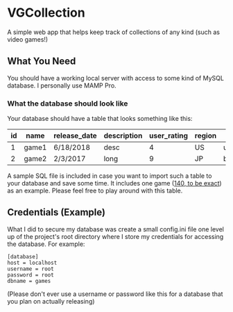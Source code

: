 # VGCollection
A simple web app that helps keep track of collections of any kind (such as video games!)

## What You Need
You should have a working local server with access to some kind of MySQL database. I personally use MAMP Pro.

### What the database should look like
Your database should have a table that looks something like this:

| id  | name | release_date  | description | user_rating  | region | labels | genres | developers | publishers |
| --- | ---- | ------------  | ----------- | ------------ | ------ | ------ | ------ | ---------- | ---------- |
| 1 | game1 | 6/18/2018  | desc | 4 | US | unplayed | fighting | dev1 | pub1 |
| 2 | game2 | 2/3/2017  | long | 9 | JP | beaten | rpg | dev2 | pub2 |

A sample SQL file is included in case you want to import such a table to your database and save some time. It includes one game ([140, to be exact](https://store.steampowered.com/app/242820/140/)) as an example. Please feel free to play around with this table.

## Credentials (Example)
What I did to secure my database was create a small config.ini file one level up of the project's root directory where I store my credentials for accessing the database. For example:

```
[database]
host = localhost
username = root
password = root
dbname = games
```

(Please don't ever use a username or password like this for a database that you plan on actually releasing)
